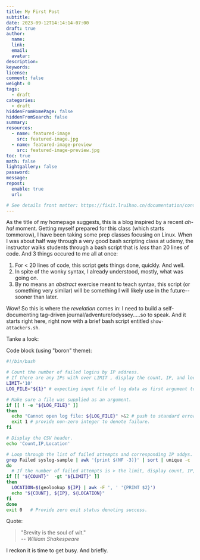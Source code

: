 ```yaml
---
title: My First Post
subtitle:
date: 2023-09-12T14:14:14-07:00
draft: true
author:
  name:
  link:
  email:
  avatar:
description:
keywords:
license:
comment: false
weight: 0
tags:
  - draft
categories:
  - draft
hiddenFromHomePage: false
hiddenFromSearch: false
summary:
resources:
  - name: featured-image
    src: featured-image.jpg
  - name: featured-image-preview
    src: featured-image-preview.jpg
toc: true
math: false
lightgallery: false
password:
message:
repost:
  enable: true
  url:

# See details front matter: https://fixit.lruihao.cn/documentation/content-management/introduction/#front-matter
---
```

As the title of my homepage suggests, this is a blog inspired by a recent _ah-ha!_ moment. Getting myself prepared for this class (which starts tommorow), I have been taking some prep classes focusing on Linux. When I was about half way through a very good bash scripting class at udemy, the instructor walks students through a bash script that is _less_ than 20 lines of code. And 3 things occured to me all at once:

1.  For < 20 lines of code, this script gets things done, quickly. And well.
2.  In spite of the wonky syntax, I already understood, mostly, what was going on.
3.  By no means an _abstract_ exercise meant to teach syntax, this script (or something very similar) will be something I will likely use in the future--sooner than later.

Wow! So this is where the _revelation_ comes in: I need to build a self-documenting tag-driven journal/adventure/odyssey.....so to speak. And it starts right here, right now with a brief bash script entitled `show-attackers.sh`.

Tanke a look:

Code block (using "boron" theme):
```bash
#!/bin/bash

# Count the number of failed logins by IP address.
# If there are any IPs with over LIMIT , display the count, IP, and location.
LIMIT='10'
LOG_FILE="${1}" # expecting input file of log data as first argument to script execution

# Make sure a file was supplied as an argument.
if [[ ! -e "${LOG_FILE}" ]]
then
  echo "Cannot open log file: ${LOG_FILE}" >&2 # push to standard error stream
  exit 1 # provide non-zero integer to denote failure.
fi

# Display the CSV header.
echo 'Count,IP,Location'

# Loop through the list of failed attempts and corresponding IP addys.
grep Failed syslog-sample | awk '{print $(NF -3)}' | sort | unique -c | sort -nr | while read COUNT IP
do
  # If the number of failed attempts is > the limit, display count, IP, and location.
if [[ "${COUNT}"  -gt "${LIMIT}" ]]
then
  LOCATION=$(geolookup ${IP} | awk -F ', ' '{PRINT $2}')
  echo "${COUNT}, ${IP}, ${LOCATION}"
fi
done
exit 0   # Provide zero exit status denoting success.
```

Quote:

> "Brevity is the soul of wit."  
> \-- _William Shakespeare_

I reckon it is time to get busy. And briefly.

